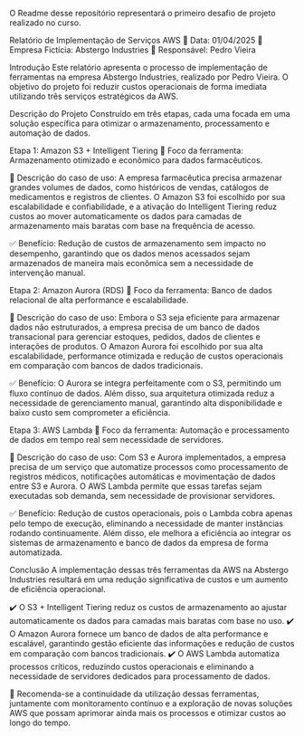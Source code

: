 O Readme desse repositório representará o primeiro desafio de projeto realizado no curso.

Relatório de Implementação de Serviços AWS
📅 Data: 01/04/2025
🏢 Empresa Fictícia: Abstergo Industries
👤 Responsável: Pedro Vieira

Introdução
Este relatório apresenta o processo de implementação de ferramentas na empresa Abstergo Industries, realizado por Pedro Vieira. O objetivo do projeto foi reduzir custos operacionais de forma imediata utilizando três serviços estratégicos da AWS.

Descrição do Projeto
Construído em três etapas, cada uma focada em uma solução específica para otimizar o armazenamento, processamento e automação de dados.

Etapa 1: Amazon S3 + Intelligent Tiering
🔹 Foco da ferramenta: Armazenamento otimizado e econômico para dados farmacêuticos.

📌 Descrição do caso de uso:
A empresa farmacêutica precisa armazenar grandes volumes de dados, como históricos de vendas, catálogos de medicamentos e registros de clientes. O Amazon S3 foi escolhido por sua escalabilidade e confiabilidade, e a ativação do Intelligent Tiering reduz custos ao mover automaticamente os dados para camadas de armazenamento mais baratas com base na frequência de acesso.

✅ Benefício: Redução de custos de armazenamento sem impacto no desempenho, garantindo que os dados menos acessados sejam armazenados de maneira mais econômica sem a necessidade de intervenção manual.

Etapa 2: Amazon Aurora (RDS)
🔹 Foco da ferramenta: Banco de dados relacional de alta performance e escalabilidade.

📌 Descrição do caso de uso:
Embora o S3 seja eficiente para armazenar dados não estruturados, a empresa precisa de um banco de dados transacional para gerenciar estoques, pedidos, dados de clientes e interações de produtos. O Amazon Aurora foi escolhido por sua alta escalabilidade, performance otimizada e redução de custos operacionais em comparação com bancos de dados tradicionais.

✅ Benefício: O Aurora se integra perfeitamente com o S3, permitindo um fluxo contínuo de dados. Além disso, sua arquitetura otimizada reduz a necessidade de gerenciamento manual, garantindo alta disponibilidade e baixo custo sem comprometer a eficiência.

Etapa 3: AWS Lambda
🔹 Foco da ferramenta: Automação e processamento de dados em tempo real sem necessidade de servidores.

📌 Descrição do caso de uso:
Com S3 e Aurora implementados, a empresa precisa de um serviço que automatize processos como processamento de registros médicos, notificações automáticas e movimentação de dados entre S3 e Aurora. O AWS Lambda permite que essas tarefas sejam executadas sob demanda, sem necessidade de provisionar servidores.

✅ Benefício: Redução de custos operacionais, pois o Lambda cobra apenas pelo tempo de execução, eliminando a necessidade de manter instâncias rodando continuamente. Além disso, ele melhora a eficiência ao integrar os sistemas de armazenamento e banco de dados da empresa de forma automatizada.

Conclusão
A implementação dessas três ferramentas da AWS na Abstergo Industries resultará em uma redução significativa de custos e um aumento de eficiência operacional.

✔️ O S3 + Intelligent Tiering reduz os custos de armazenamento ao ajustar automaticamente os dados para camadas mais baratas com base no uso.
✔️ O Amazon Aurora fornece um banco de dados de alta performance e escalável, garantindo gestão eficiente das informações e redução de custos em comparação com bancos tradicionais.
✔️ O AWS Lambda automatiza processos críticos, reduzindo custos operacionais e eliminando a necessidade de servidores dedicados para processamento de dados.

🔎 Recomenda-se a continuidade da utilização dessas ferramentas, juntamente com monitoramento contínuo e a exploração de novas soluções AWS que possam aprimorar ainda mais os processos e otimizar custos ao longo do tempo.
